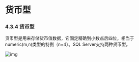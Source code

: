 # 货币型

### 4.3.4 货币型

货币型是用来存储货币值数据，它固定精确到小数点后四位，相当于numeric(m,n)类型的特例（n=4）。SQL Server支持两种货币型。

 ![img](https://img2018.cnblogs.com/blog/1427277/201906/1427277-20190620195740079-1924463509.png)